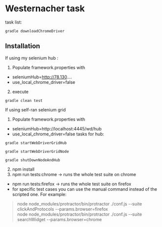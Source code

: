 # Westernacher task
task list:
```
gradle downloadChromeDriver
```

## Installation
If using my selenium hub :
1. Populate framework.properties with
 * seleniumHub=http://78.130....
 * use_local_chrome_driver=false
2. execute 
```
gradle clean test
```

If using self-ran selenium grid 
1. Populate framework.properties with  
 * seleniumHub=http://localhost:4445/wd/hub  
 * use_local_chrome_driver=false 
tasks for hub:
```
gradle startWebDriverGridHub
```
```
gradle startWebDriverGridNode
```
```
gradle shutDownNodeAndHub
```


2. npm install  
3. npm run tests:chrome -> runs the whole test suite on chrome
 * npm run tests:firefox -> runs the whole test suite on firefox
 * for specific test cases you can use the manual command instead of the scripted one. For example:
>  node node_modules/protractor/bin/protractor ./conf.js --suite clickAndProtocols --params.browser=firefox  
>  node node_modules/protractor/bin/protractor ./conf.js --suite searchWidget --params.browser=chrome
